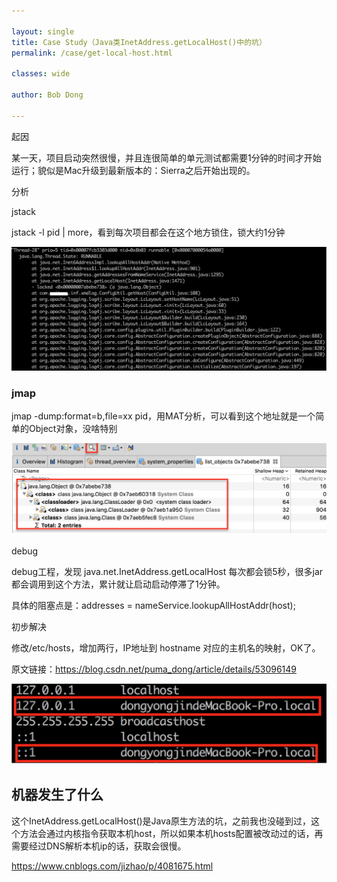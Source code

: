 ```yaml
---

layout: single
title: Case Study（Java类InetAddress.getLocalHost()中的坑）
permalink: /case/get-local-host.html

classes: wide

author: Bob Dong

---
```


起因


某一天，项目启动突然很慢，并且连很简单的单元测试都需要1分钟的时间才开始运行；貌似是Mac升级到最新版本的：Sierra之后开始出现的。



分析


jstack


jstack -l pid | more，看到每次项目都会在这个地方锁住，锁大约1分钟


![get-local-host](images/java-get-local-host-1.png)

### jmap



jmap -dump:format=b,file=xx pid，用MAT分析，可以看到这个地址就是一个简单的Object对象，没啥特别

![get-local-host](images/java-get-local-host-2.png)

debug


debug工程，发现 java.net.InetAddress.getLocalHost 每次都会锁5秒，很多jar都会调用到这个方法，累计就让启动启动停滞了1分钟。

具体的阻塞点是：addresses = nameService.lookupAllHostAddr(host);



初步解决

修改/etc/hosts，增加两行，IP地址到 hostname 对应的主机名的映射，OK了。

原文链接：https://blog.csdn.net/puma_dong/article/details/53096149

![get-local-host](images/java-get-local-host-3.png)

## 机器发生了什么

这个InetAddress.getLocalHost()是Java原生方法的坑，之前我也没碰到过，这个方法会通过内核指令获取本机host，所以如果本机hosts配置被改动过的话，再需要经过DNS解析本机ip的话，获取会很慢。

<https://www.cnblogs.com/jizhao/p/4081675.html>